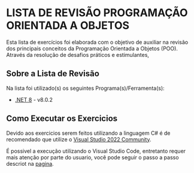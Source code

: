 # LISTA DE REVISÃO PROGRAMAÇÃO ORIENTADA A OBJETOS

Esta lista de exercícios foi elaborada com o objetivo de auxiliar na revisão dos principais conceitos da Programação Orientada a Objetos (POO). Através da resolução de desafios práticos e estimulantes,

## Sobre a Lista de Revisão

Na lista foi utilizado(s) os seguintes Programa(s)/Ferramenta(s):

- [.NET 8](https://dotnet.microsoft.com/pt-br/download/dotnet/8.0) - v8.0.2

## Como Executar os Exercicios

Devido aos exercicios serem feitos utilizando a linguagem C# é de recomendado que utilize o [Visual Studio 2022 Community](https://visualstudio.microsoft.com/pt-br/downloads/).

É possivel a execução utilizando o Visual Studio Code, entretanto requer mais atenção por parte do usuario, você pode seguir o passo a passo descriot na [pagina](https://learn.microsoft.com/pt-br/dotnet/core/tutorials/with-visual-studio-code?pivots=dotnet-8-0).  
